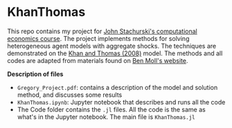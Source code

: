 # KhanThomas

This repo contains my project for [John Stachurski's computational economics course](https://github.com/jstac/quantecon_nyu_2016). The project implements methods for solving heterogeneous agent models with aggregate shocks. The techniques are demonstrated on the [Khan and Thomas (2008)](http://www.aubhik-khan.net/ecta5894.pdf) model. The methods and all codes are adapted from materials found on [Ben Moll's website](http://www.princeton.edu/~moll/PHACTproject.htm).

**Description of files**
* `Gregory_Project.pdf`: contains a description of the model and solution method, and discusses some results
* `KhanThomas.ipynb`: Jupyter notebook that describes and runs all the code
* The Code folder contains the `.jl` files. All the code is the same as what's in the Jupyter notebook. The main file is `KhanThomas.jl`

